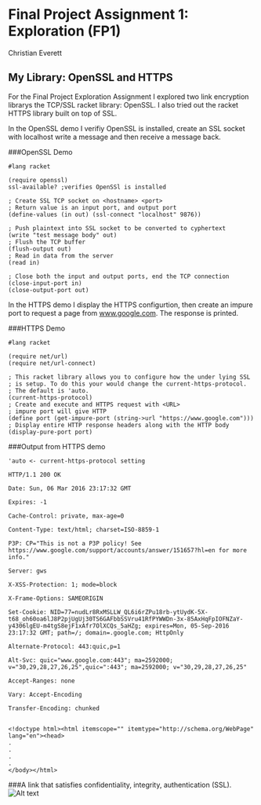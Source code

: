 # Final Project Assignment 1: Exploration (FP1)
Christian Everett
## My Library: OpenSSL and HTTPS

For the Final Project Exploration Assignment I explored two link encryption librarys the TCP/SSL racket library: OpenSSL.
I also tried out the racket HTTPS library built on top of SSL.

In the OpenSSL demo I verifiy OpenSSL is installed, 
create an SSL socket with localhost write a message and then receive a message back.

###OpenSSL Demo
```racket
#lang racket

(require openssl)
ssl-available? ;verifies OpenSSl is installed

; Create SSL TCP socket on <hostname> <port>
; Return value is an input port, and output port
(define-values (in out) (ssl-connect "localhost" 9876))  

; Push plaintext into SSL socket to be converted to cyphertext
(write "test message body" out)
; Flush the TCP buffer
(flush-output out)
; Read in data from the server
(read in)

; Close both the input and output ports, end the TCP connection
(close-input-port in)
(close-output-port out)
```

In the HTTPS demo I display the HTTPS configurtion, 
then create an impure port to request a page from www.google.com.
The response is printed.

###HTTPS Demo
```racket
#lang racket

(require net/url)
(require net/url-connect)

; This racket library allows you to configure how the under lying SSL
; is setup. To do this your would change the current-https-protocol.
; The default is 'auto.
(current-https-protocol)
; Create and execute and HTTPS request with <URL>
; impure port will give HTTP 
(define port (get-impure-port (string->url "https://www.google.com")))
; Display entire HTTP response headers along with the HTTP body
(display-pure-port port)
```
###Output from HTTPS demo
```
'auto <- current-https-protocol setting

HTTP/1.1 200 OK

Date: Sun, 06 Mar 2016 23:17:32 GMT

Expires: -1

Cache-Control: private, max-age=0

Content-Type: text/html; charset=ISO-8859-1

P3P: CP="This is not a P3P policy! See https://www.google.com/support/accounts/answer/151657?hl=en for more info."

Server: gws

X-XSS-Protection: 1; mode=block

X-Frame-Options: SAMEORIGIN

Set-Cookie: NID=77=nudLr8RxMSLLW_QL6i6rZPu18rb-ytUydK-5X-t68_oh60oa6lJ8P2pjUgUj30TS6GAFbbSSVru41RfPYWWDn-3x-85AxHqFpIOFNZaY-y4306lgEU-m4tgS8ejF1xAfr7OlXCQs_5aHZg; expires=Mon, 05-Sep-2016 23:17:32 GMT; path=/; domain=.google.com; HttpOnly

Alternate-Protocol: 443:quic,p=1

Alt-Svc: quic="www.google.com:443"; ma=2592000; v="30,29,28,27,26,25",quic=":443"; ma=2592000; v="30,29,28,27,26,25"

Accept-Ranges: none

Vary: Accept-Encoding

Transfer-Encoding: chunked


<!doctype html><html itemscope="" itemtype="http://schema.org/WebPage" lang="en"><head>
.
.
.
.
</body></html>
```

###A link that satisfies confidentiality, integrity, authentication (SSL).
![Alt text](https://github.com/ChristianEverett/FP1/blob/master/README.PNG "title")
